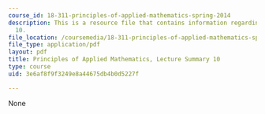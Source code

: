 ```yaml
---
course_id: 18-311-principles-of-applied-mathematics-spring-2014
description: This is a resource file that contains information regarding lecture summary
  10.
file_location: /coursemedia/18-311-principles-of-applied-mathematics-spring-2014/3e6af8f9f3249e8a44675db4b0d5227f_MIT18_311S14_Lecture10.pdf
file_type: application/pdf
layout: pdf
title: Principles of Applied Mathematics, Lecture Summary 10
type: course
uid: 3e6af8f9f3249e8a44675db4b0d5227f

---
```

None